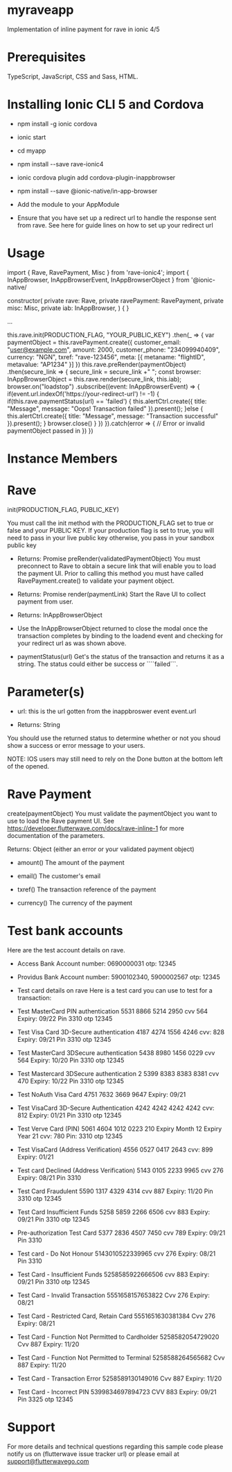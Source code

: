 # myraveapp
Implementation of inline payment for rave in ionic 4/5

# Prerequisites

TypeScript,
JavaScript,
CSS and Sass,
HTML.

# Installing Ionic CLI 5 and Cordova
- npm install -g ionic cordova

- ionic start

- cd myapp
- npm install --save rave-ionic4
- ionic cordova plugin add cordova-plugin-inappbrowser
- npm install --save @ionic-native/in-app-browser
- Add the module to your AppModule
- Ensure that you have set up a redirect url to handle the response sent from rave. See here for guide lines on how to set up your redirect url

# Usage

import { Rave, RavePayment, Misc } from 'rave-ionic4';
import { InAppBrowser, InAppBrowserEvent, InAppBrowserObject } from '@ionic-native/

constructor(
  private rave: Rave, 
  private ravePayment: RavePayment, 
  private misc: Misc,
  private iab: InAppBrowser,
  ) { }

...


this.rave.init(PRODUCTION_FLAG, "YOUR_PUBLIC_KEY")
      .then(_ => {
        var paymentObject = this.ravePayment.create({
          customer_email: "user@example.com",
          amount: 2000,
          customer_phone: "234099940409",
          currency: "NGN",
          txref: "rave-123456",
          meta: [{
              metaname: "flightID",
              metavalue: "AP1234"
          }]
      })
        this.rave.preRender(paymentObject)
          .then(secure_link => {
            secure_link = secure_link +" ";
            const browser: InAppBrowserObject = this.rave.render(secure_link, this.iab);
            browser.on("loadstop")
                .subscribe((event: InAppBrowserEvent) => {
                  if(event.url.indexOf('https://your-redirect-url') != -1) {
                    if(this.rave.paymentStatus(url) == 'failed') {
                      this.alertCtrl.create({
                        title: "Message",
                        message: "Oops! Transaction failed"
                      }).present();
                    }else {
                      this.alertCtrl.create({
                        title: "Message",
                        message: "Transaction successful"
                      }).present();
                    }
                    browser.close()
                  }
                })
          }).catch(error => {
            // Error or invalid paymentObject passed in
          })
      })


# Instance Members
# Rave
init(PRODUCTION_FLAG, PUBLIC_KEY)

You must call the init method with the PRODUCTION_FLAG set to true or false and your PUBLIC KEY. If your production flag is set to true, you will need to pass in your live public key otherwise, you pass in your sandbox public key

- Returns: Promise
preRender(validatedPaymentObject) You must preconnect to Rave to obtain a secure link that will enable you to load the payment UI. Prior to calling this method you must have called RavePayment.create() to validate your payment object.

- Returns: Promise
render(paymentLink) Start the Rave UI to collect payment from user.

- Returns: InAppBrowserObject
- Use the InAppBrowserObject returned to close the modal once the transaction completes by binding to the loadend event and checking for your redirect url as was shown above.

- paymentStatus(url) Get's the status of the transaction and returns it as a string. The status could either be success or ````failed```.

# Parameter(s)

- url: this is the url gotten from the inappbroswer event event.url

- Returns: String

You should use the returned status to determine whether or not you shoud show a success or error message to your users.

NOTE: IOS users may still need to rely on the Done button at the bottom left of the opened.

# Rave Payment
create(paymentObject) You must validate the paymentObject you want to use to load the Rave payment UI. See https://developer.flutterwave.com/docs/rave-inline-1 for more documentation of the parameters.

Returns: Object (either an error or your validated payment object)
- amount() The amount of the payment

- email() The customer's email

- txref() The transaction reference of the payment

- currency() The currency of the payment

# Test bank accounts
Here are the test account details on rave.

- Access Bank Account number: 0690000031 otp: 12345

- Providus Bank Account number: 5900102340, 5900002567 otp: 12345

- Test card details on rave Here is a test card you can use to test for a transaction:

- Test MasterCard PIN authentication 5531 8866 5214 2950 cvv 564 Expiry: 09/22 Pin 3310 otp 12345

- Test Visa Card 3D-Secure authentication 4187 4274 1556 4246 cvv: 828 Expiry: 09/21 Pin 3310 otp 12345

- Test MasterCard 3DSecure authentication 5438 8980 1456 0229 cvv 564 Expiry: 10/20 Pin 3310 otp 12345

- Test Mastercard 3DSecure authentication 2 5399 8383 8383 8381 cvv 470 Expiry: 10/22 Pin 3310 otp 12345

- Test NoAuth Visa Card 4751 7632 3669 9647 Expiry: 09/21

- Test VisaCard 3D-Secure Authentication 4242 4242 4242 4242 cvv: 812 Expiry: 01/21 Pin 3310 otp 12345

- Test Verve Card (PIN) 5061 4604 1012 0223 210 Expiry Month 12 Expiry Year 21 cvv: 780 Pin: 3310 otp 12345

- Test VisaCard (Address Verification) 4556 0527 0417 2643 cvv: 899 Expiry: 01/21

- Test card Declined (Address Verification) 5143 0105 2233 9965 cvv 276 Expiry: 08/21 Pin 3310

- Test Card Fraudulent 5590 1317 4329 4314 cvv 887 Expiry: 11/20 Pin 3310 otp 12345

- Test Card Insufficient Funds 5258 5859 2266 6506 cvv 883 Expiry: 09/21 Pin 3310 otp 12345

- Pre-authorization Test Card 5377 2836 4507 7450 cvv 789 Expiry: 09/21 Pin 3310

- Test card - Do Not Honour 5143010522339965 cvv 276 Expiry: 08/21 Pin 3310

- Test Card - Insufficient Funds 5258585922666506 cvv 883 Expiry: 09/21 Pin 3310 otp 12345

- Test Card - Invalid Transaction 5551658157653822 Cvv 276 Expiry: 08/21

- Test Card - Restricted Card, Retain Card 5551651630381384 Cvv 276 Expiry: 08/21

- Test Card - Function Not Permitted to Cardholder 5258582054729020 Cvv 887 Expiry: 11/20

- Test Card - Function Not Permitted to Terminal 5258588264565682 Cvv 887 Expiry: 11/20

- Test Card - Transaction Error 5258589130149016 Cvv 887 Expiry: 11/20

- Test Card - Incorrect PIN 5399834697894723 CVV 883 Expiry: 09/21 Pin 3325 otp 12345

# Support
For more details and technical questions regarding this sample code please notify us on (flutterwave issue tracker url) or please email at support@flutterwavego.com

